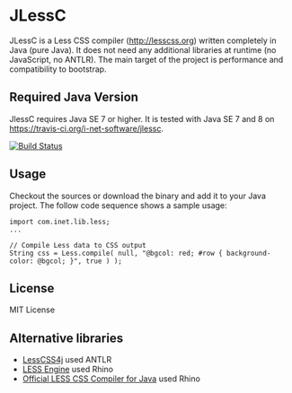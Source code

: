 JLessC
======

JLessC is a Less CSS compiler (http://lesscss.org) written completely in Java (pure Java). It does not need any additional libraries at runtime (no JavaScript, no ANTLR). The main target of the project is performance and compatibility to bootstrap.

Required Java Version
----
JlessC requires Java SE 7 or higher. It is tested with Java SE 7 and 8 on https://travis-ci.org/i-net-software/jlessc. 

[![Build Status](https://travis-ci.org/i-net-software/jlessc.svg)](https://travis-ci.org/i-net-software/jlessc)

Usage
----
Checkout the sources or download the binary and add it to your Java project. The follow code sequence shows a sample usage:

    import com.inet.lib.less;
    ...
    
    // Compile Less data to CSS output
    String css = Less.compile( null, "@bgcol: red; #row { background-color: @bgcol; }", true ) );

License
----
MIT License

Alternative libraries
----
+ <a href="https://github.com/localmatters/lesscss4j">LessCSS4j</a> used ANTLR
+ <a href="https://github.com/asual/lesscss-engine">LESS Engine</a> used Rhino
+ <a href="https://github.com/marceloverdijk/lesscss-java">Official LESS CSS Compiler for Java</a> used Rhino
